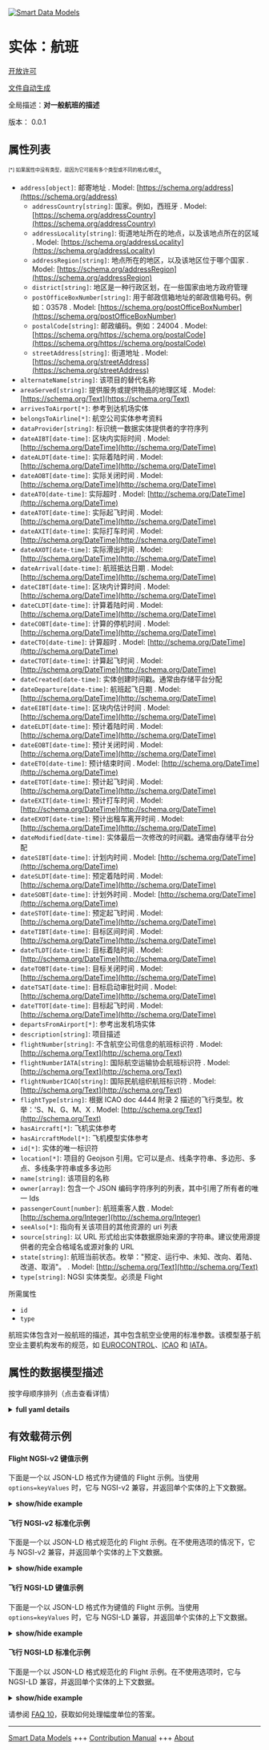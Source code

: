 <!-- 10-Header -->    
[![Smart Data Models](https://smartdatamodels.org/wp-content/uploads/2022/01/SmartDataModels_logo.png "Logo")](https://smartdatamodels.org)    
实体：航班    
=====<!-- /10-Header -->    
<!-- 15-License -->    
[开放许可](https://github.com/smart-data-models//dataModel.Aeronautics/blob/master/Flight/LICENSE.md)    
[文件自动生成](https://docs.google.com/presentation/d/e/2PACX-1vTs-Ng5dIAwkg91oTTUdt8ua7woBXhPnwavZ0FxgR8BsAI_Ek3C5q97Nd94HS8KhP-r_quD4H0fgyt3/pub?start=false&loop=false&delayms=3000#slide=id.gb715ace035_0_60)    
<!-- /15-License -->    
<!-- 20-Description -->    
全局描述：**对一般航班的描述**    
版本： 0.0.1    
<!-- /20-Description -->    
<!-- 30-PropertiesList -->    
## 属性列表    
<sup><sub>[*] 如果属性中没有类型，是因为它可能有多个类型或不同的格式/模式</sub></sup>。    
- `address[object]`: 邮寄地址  . Model: [https://schema.org/address](https://schema.org/address)	- `addressCountry[string]`: 国家。例如，西班牙  . Model: [https://schema.org/addressCountry](https://schema.org/addressCountry)    
	- `addressLocality[string]`: 街道地址所在的地点，以及该地点所在的区域  . Model: [https://schema.org/addressLocality](https://schema.org/addressLocality)    
	- `addressRegion[string]`: 地点所在的地区，以及该地区位于哪个国家  . Model: [https://schema.org/addressRegion](https://schema.org/addressRegion)    
	- `district[string]`: 地区是一种行政区划，在一些国家由地方政府管理      
	- `postOfficeBoxNumber[string]`: 用于邮政信箱地址的邮政信箱号码。例如：03578  . Model: [https://schema.org/postOfficeBoxNumber](https://schema.org/postOfficeBoxNumber)    
	- `postalCode[string]`: 邮政编码。例如：24004  . Model: [https://schema.org/https://schema.org/postalCode](https://schema.org/https://schema.org/postalCode)    
	- `streetAddress[string]`: 街道地址  . Model: [https://schema.org/streetAddress](https://schema.org/streetAddress)    
- `alternateName[string]`: 该项目的替代名称  - `areaServed[string]`: 提供服务或提供物品的地理区域  . Model: [https://schema.org/Text](https://schema.org/Text)- `arrivesToAirport[*]`: 参考到达机场实体  - `belongsToAirline[*]`: 航空公司实体参考资料  - `dataProvider[string]`: 标识统一数据实体提供者的字符序列  - `dateAIBT[date-time]`: 区块内实际时间  . Model: [http://schema.org/DateTime](http://schema.org/DateTime)- `dateALDT[date-time]`: 实际着陆时间  . Model: [http://schema.org/DateTime](http://schema.org/DateTime)- `dateAOBT[date-time]`: 实际关闭时间  . Model: [http://schema.org/DateTime](http://schema.org/DateTime)- `dateATO[date-time]`: 实际超时  . Model: [http://schema.org/DateTime](http://schema.org/DateTime)- `dateATOT[date-time]`: 实际起飞时间  . Model: [http://schema.org/DateTime](http://schema.org/DateTime)- `dateAXIT[date-time]`: 实际打车时间  . Model: [http://schema.org/DateTime](http://schema.org/DateTime)- `dateAXOT[date-time]`: 实际滑出时间  . Model: [http://schema.org/DateTime](http://schema.org/DateTime)- `dateArrival[date-time]`: 航班抵达日期  . Model: [http://schema.org/DateTime](http://schema.org/DateTime)- `dateCIBT[date-time]`: 区块内计算时间  . Model: [http://schema.org/DateTime](http://schema.org/DateTime)- `dateCLDT[date-time]`: 计算着陆时间  . Model: [http://schema.org/DateTime](http://schema.org/DateTime)- `dateCOBT[date-time]`: 计算的停机时间  . Model: [http://schema.org/DateTime](http://schema.org/DateTime)- `dateCTO[date-time]`: 计算超时  . Model: [http://schema.org/DateTime](http://schema.org/DateTime)- `dateCTOT[date-time]`: 计算起飞时间  . Model: [http://schema.org/DateTime](http://schema.org/DateTime)- `dateCreated[date-time]`: 实体创建时间戳。通常由存储平台分配  - `dateDeparture[date-time]`: 航班起飞日期  . Model: [http://schema.org/DateTime](http://schema.org/DateTime)- `dateEIBT[date-time]`: 区块内估计时间  . Model: [http://schema.org/DateTime](http://schema.org/DateTime)- `dateELDT[date-time]`: 预计着陆时间  . Model: [http://schema.org/DateTime](http://schema.org/DateTime)- `dateEOBT[date-time]`: 预计关闭时间  . Model: [http://schema.org/DateTime](http://schema.org/DateTime)- `dateETO[date-time]`: 预计结束时间  . Model: [http://schema.org/DateTime](http://schema.org/DateTime)- `dateETOT[date-time]`: 预计起飞时间  . Model: [http://schema.org/DateTime](http://schema.org/DateTime)- `dateEXIT[date-time]`: 预计打车时间  . Model: [http://schema.org/DateTime](http://schema.org/DateTime)- `dateEXOT[date-time]`: 预计出租车离开时间  . Model: [http://schema.org/DateTime](http://schema.org/DateTime)- `dateModified[date-time]`: 实体最后一次修改的时间戳。通常由存储平台分配  - `dateSIBT[date-time]`: 计划内时间  . Model: [http://schema.org/DateTime](http://schema.org/DateTime)- `dateSLDT[date-time]`: 预定着陆时间  . Model: [http://schema.org/DateTime](http://schema.org/DateTime)- `dateSOBT[date-time]`: 计划外时间  . Model: [http://schema.org/DateTime](http://schema.org/DateTime)- `dateSTOT[date-time]`: 预定起飞时间  . Model: [http://schema.org/DateTime](http://schema.org/DateTime)- `dateTIBT[date-time]`: 目标区间时间  . Model: [http://schema.org/DateTime](http://schema.org/DateTime)- `dateTLDT[date-time]`: 目标着陆时间  . Model: [http://schema.org/DateTime](http://schema.org/DateTime)- `dateTOBT[date-time]`: 目标关闭时间  . Model: [http://schema.org/DateTime](http://schema.org/DateTime)- `dateTSAT[date-time]`: 目标启动审批时间  . Model: [http://schema.org/DateTime](http://schema.org/DateTime)- `dateTTOT[date-time]`: 目标起飞时间  . Model: [http://schema.org/DateTime](http://schema.org/DateTime)- `departsFromAirport[*]`: 参考出发机场实体  - `description[string]`: 项目描述  - `flightNumber[string]`: 不含航空公司信息的航班标识符  . Model: [http://schema.org/Text](http://schema.org/Text)- `flightNumberIATA[string]`: 国际航空运输协会航班标识符  . Model: [http://schema.org/Text](http://schema.org/Text)- `flightNumberICAO[string]`: 国际民航组织航班标识符  . Model: [http://schema.org/Text](http://schema.org/Text)- `flightType[string]`: 根据 ICAO doc 4444 附录 2 描述的飞行类型。枚举：'S、N、G、M、X  . Model: [http://schema.org/Text](http://schema.org/Text)- `hasAircraft[*]`: 飞机实体参考  - `hasAircraftModel[*]`: 飞机模型实体参考  - `id[*]`: 实体的唯一标识符  - `location[*]`: 项目的 Geojson 引用。它可以是点、线条字符串、多边形、多点、多线条字符串或多多边形  - `name[string]`: 该项目的名称  - `owner[array]`: 包含一个 JSON 编码字符序列的列表，其中引用了所有者的唯一 Ids  - `passengerCount[number]`: 航班乘客人数  . Model: [http://schema.org/Integer](http://schema.org/Integer)- `seeAlso[*]`: 指向有关该项目的其他资源的 uri 列表  - `source[string]`: 以 URL 形式给出实体数据原始来源的字符串。建议使用源提供者的完全合格域名或源对象的 URL  - `state[string]`: 航班当前状态。枚举："预定、运行中、未知、改向、着陆、改道、取消"。  . Model: [http://schema.org/Text](http://schema.org/Text)- `type[string]`: NGSI 实体类型。必须是 Flight  <!-- /30-PropertiesList -->    
<!-- 35-RequiredProperties -->    
所需属性    
- `id`  - `type`  <!-- /35-RequiredProperties -->    
<!-- 40-RequiredProperties -->    
航班实体包含对一般航班的描述，其中包含航空业使用的标准参数。该模型基于航空业主要机构发布的规范，如 [EUROCONTROL](https://www.eurocontrol.int/)、[ICAO](https://www.icao.int/) 和 [IATA](https://www.iata.org/)。    
<!-- /40-RequiredProperties -->    
<!-- 50-DataModelHeader -->    
## 属性的数据模型描述    
按字母顺序排列（点击查看详情）    
<!-- /50-DataModelHeader -->    
<!-- 60-ModelYaml -->    
<details><summary><strong>full yaml details</strong></summary>      
```yaml    
Flight:      
  description: A description of a generic flight      
  properties:      
    address:      
      description: The mailing address      
      properties:      
        addressCountry:      
          description: 'The country. For example, Spain'      
          type: string      
          x-ngsi:      
            model: https://schema.org/addressCountry      
            type: Property      
        addressLocality:      
          description: 'The locality in which the street address is, and which is in the region'      
          type: string      
          x-ngsi:      
            model: https://schema.org/addressLocality      
            type: Property      
        addressRegion:      
          description: 'The region in which the locality is, and which is in the country'      
          type: string      
          x-ngsi:      
            model: https://schema.org/addressRegion      
            type: Property      
        district:      
          description: 'A district is a type of administrative division that, in some countries, is managed by the local government'      
          type: string      
          x-ngsi:      
            type: Property      
        postOfficeBoxNumber:      
          description: 'The post office box number for PO box addresses. For example, 03578'      
          type: string      
          x-ngsi:      
            model: https://schema.org/postOfficeBoxNumber      
            type: Property      
        postalCode:      
          description: 'The postal code. For example, 24004'      
          type: string      
          x-ngsi:      
            model: https://schema.org/https://schema.org/postalCode      
            type: Property      
        streetAddress:      
          description: The street address      
          type: string      
          x-ngsi:      
            model: https://schema.org/streetAddress      
            type: Property      
        streetNr:      
          description: Number identifying a specific property on a public street      
          type: string      
          x-ngsi:      
            type: Property      
      type: object      
      x-ngsi:      
        model: https://schema.org/address      
        type: Property      
    alternateName:      
      description: An alternative name for this item      
      type: string      
      x-ngsi:      
        type: Property      
    areaServed:      
      description: The geographic area where a service or offered item is provided      
      type: string      
      x-ngsi:      
        model: https://schema.org/Text      
        type: Property      
    arrivesToAirport:      
      anyOf:      
        - maxLength: 256      
          minLength: 1      
          pattern: ^[\w\-\.\{\}\$\+\*\[\]`|~^@!,:\\]+$      
          type: string      
        - format: uri      
          type: string      
      description: Reference to the arrival airport entity      
      x-ngsi:      
        type: Relationship      
    belongsToAirline:      
      anyOf:      
        - maxLength: 256      
          minLength: 1      
          pattern: ^[\w\-\.\{\}\$\+\*\[\]`|~^@!,:\\]+$      
          type: string      
        - format: uri      
          type: string      
      description: Reference to the airline entity      
      x-ngsi:      
        type: Relationship      
    dataProvider:      
      description: A sequence of characters identifying the provider of the harmonised data entity      
      type: string      
      x-ngsi:      
        type: Property      
    dateAIBT:      
      description: Actual In-Block Time      
      format: date-time      
      type: string      
      x-ngsi:      
        model: http://schema.org/DateTime      
        type: Property      
    dateALDT:      
      description: Actual Landing Time      
      format: date-time      
      type: string      
      x-ngsi:      
        model: http://schema.org/DateTime      
        type: Property      
    dateAOBT:      
      description: Actual Off-Block Time      
      format: date-time      
      type: string      
      x-ngsi:      
        model: http://schema.org/DateTime      
        type: Property      
    dateATO:      
      description: Actual Time Over      
      format: date-time      
      type: string      
      x-ngsi:      
        model: http://schema.org/DateTime      
        type: Property      
    dateATOT:      
      description: Actual Take-Off Time      
      format: date-time      
      type: string      
      x-ngsi:      
        model: http://schema.org/DateTime      
        type: Property      
    dateAXIT:      
      description: Actual Taxi-In Time      
      format: date-time      
      type: string      
      x-ngsi:      
        model: http://schema.org/DateTime      
        type: Property      
    dateAXOT:      
      description: Actual Taxi-Out Time      
      format: date-time      
      type: string      
      x-ngsi:      
        model: http://schema.org/DateTime      
        type: Property      
    dateArrival:      
      description: Arrival date of the flight      
      format: date-time      
      type: string      
      x-ngsi:      
        model: http://schema.org/DateTime      
        type: Property      
    dateCIBT:      
      description: Calculated In-Block Time      
      format: date-time      
      type: string      
      x-ngsi:      
        model: http://schema.org/DateTime      
        type: Property      
    dateCLDT:      
      description: Calculated Landing Time      
      format: date-time      
      type: string      
      x-ngsi:      
        model: http://schema.org/DateTime      
        type: Property      
    dateCOBT:      
      description: Calculated Off-Block Time      
      format: date-time      
      type: string      
      x-ngsi:      
        model: http://schema.org/DateTime      
        type: Property      
    dateCTO:      
      description: Calculated Time Over      
      format: date-time      
      type: string      
      x-ngsi:      
        model: http://schema.org/DateTime      
        type: Property      
    dateCTOT:      
      description: Calculated Take-Off Time      
      format: date-time      
      type: string      
      x-ngsi:      
        model: http://schema.org/DateTime      
        type: Property      
    dateCreated:      
      description: Entity creation timestamp. This will usually be allocated by the storage platform      
      format: date-time      
      type: string      
      x-ngsi:      
        type: Property      
    dateDeparture:      
      description: Departure date of the flight      
      format: date-time      
      type: string      
      x-ngsi:      
        model: http://schema.org/DateTime      
        type: Property      
    dateEIBT:      
      description: Estimated In-Block Time      
      format: date-time      
      type: string      
      x-ngsi:      
        model: http://schema.org/DateTime      
        type: Property      
    dateELDT:      
      description: Estimated Landing Time      
      format: date-time      
      type: string      
      x-ngsi:      
        model: http://schema.org/DateTime      
        type: Property      
    dateEOBT:      
      description: Estimated Off-Block Time      
      format: date-time      
      type: string      
      x-ngsi:      
        model: http://schema.org/DateTime      
        type: Property      
    dateETO:      
      description: Estimated Time Over      
      format: date-time      
      type: string      
      x-ngsi:      
        model: http://schema.org/DateTime      
        type: Property      
    dateETOT:      
      description: Estimated Take-Off Time      
      format: date-time      
      type: string      
      x-ngsi:      
        model: http://schema.org/DateTime      
        type: Property      
    dateEXIT:      
      description: Estimated Taxi-In Time      
      format: date-time      
      type: string      
      x-ngsi:      
        model: http://schema.org/DateTime      
        type: Property      
    dateEXOT:      
      description: Estimated Taxi-Out Time      
      format: date-time      
      type: string      
      x-ngsi:      
        model: http://schema.org/DateTime      
        type: Property      
    dateModified:      
      description: Timestamp of the last modification of the entity. This will usually be allocated by the storage platform      
      format: date-time      
      type: string      
      x-ngsi:      
        type: Property      
    dateSIBT:      
      description: Scheduled In-Block Time      
      format: date-time      
      type: string      
      x-ngsi:      
        model: http://schema.org/DateTime      
        type: Property      
    dateSLDT:      
      description: Scheduled Landing Time      
      format: date-time      
      type: string      
      x-ngsi:      
        model: http://schema.org/DateTime      
        type: Property      
    dateSOBT:      
      description: Scheduled Off-Block Time      
      format: date-time      
      type: string      
      x-ngsi:      
        model: http://schema.org/DateTime      
        type: Property      
    dateSTOT:      
      description: Scheduled Take-Off Time      
      format: date-time      
      type: string      
      x-ngsi:      
        model: http://schema.org/DateTime      
        type: Property      
    dateTIBT:      
      description: Target In-Block Time      
      format: date-time      
      type: string      
      x-ngsi:      
        model: http://schema.org/DateTime      
        type: Property      
    dateTLDT:      
      description: Target Landing Time      
      format: date-time      
      type: string      
      x-ngsi:      
        model: http://schema.org/DateTime      
        type: Property      
    dateTOBT:      
      description: Target Off-Block Time      
      format: date-time      
      type: string      
      x-ngsi:      
        model: http://schema.org/DateTime      
        type: Property      
    dateTSAT:      
      description: Target Start Up Approval Time      
      format: date-time      
      type: string      
      x-ngsi:      
        model: http://schema.org/DateTime      
        type: Property      
    dateTTOT:      
      description: Target Take-Off Time      
      format: date-time      
      type: string      
      x-ngsi:      
        model: http://schema.org/DateTime      
        type: Property      
    departsFromAirport:      
      anyOf:      
        - maxLength: 256      
          minLength: 1      
          pattern: ^[\w\-\.\{\}\$\+\*\[\]`|~^@!,:\\]+$      
          type: string      
        - format: uri      
          type: string      
      description: Reference to the departure airport entity      
      x-ngsi:      
        type: Relationship      
    description:      
      description: A description of this item      
      type: string      
      x-ngsi:      
        type: Property      
    flightNumber:      
      description: Flight identifier without information of airline      
      pattern: ^[A-Z0-9]{1,}$      
      type: string      
      x-ngsi:      
        model: http://schema.org/Text      
        type: Property      
    flightNumberIATA:      
      description: IATA flight identifier      
      pattern: ^[A-Z0-9]{3,}$      
      type: string      
      x-ngsi:      
        model: http://schema.org/Text      
        type: Property      
    flightNumberICAO:      
      description: ICAO flight identifier      
      pattern: ^[A-Z]{3}[A-Z0-9]{1,}$      
      type: string      
      x-ngsi:      
        model: http://schema.org/Text      
        type: Property      
    flightType:      
      description: 'Flight type described as ICAO doc 4444 Appendix 2. Enum:''S, N, G, M, X'''      
      enum:      
        - S      
        - N      
        - G      
        - M      
        - X      
      type: string      
      x-ngsi:      
        model: http://schema.org/Text      
        type: Property      
    hasAircraft:      
      anyOf:      
        - maxLength: 256      
          minLength: 1      
          pattern: ^[\w\-\.\{\}\$\+\*\[\]`|~^@!,:\\]+$      
          type: string      
        - format: uri      
          type: string      
      description: Reference to the aircraft entity      
      x-ngsi:      
        type: Relationship      
    hasAircraftModel:      
      anyOf:      
        - maxLength: 256      
          minLength: 1      
          pattern: ^[\w\-\.\{\}\$\+\*\[\]`|~^@!,:\\]+$      
          type: string      
        - format: uri      
          type: string      
      description: Reference to the aircraft model entity      
      x-ngsi:      
        type: Relationship      
    id:      
      anyOf:      
        - description: Identifier format of any NGSI entity      
          maxLength: 256      
          minLength: 1      
          pattern: ^[\w\-\.\{\}\$\+\*\[\]`|~^@!,:\\]+$      
          type: string      
          x-ngsi:      
            type: Property      
        - description: Identifier format of any NGSI entity      
          format: uri      
          type: string      
          x-ngsi:      
            type: Property      
      description: Unique identifier of the entity      
      x-ngsi:      
        type: Property      
    location:      
      description: 'Geojson reference to the item. It can be Point, LineString, Polygon, MultiPoint, MultiLineString or MultiPolygon'      
      oneOf:      
        - description: Geojson reference to the item. Point      
          properties:      
            bbox:      
              items:      
                type: number      
              minItems: 4      
              type: array      
            coordinates:      
              items:      
                type: number      
              minItems: 2      
              type: array      
            type:      
              enum:      
                - Point      
              type: string      
          required:      
            - type      
            - coordinates      
          title: GeoJSON Point      
          type: object      
          x-ngsi:      
            type: GeoProperty      
        - description: Geojson reference to the item. LineString      
          properties:      
            bbox:      
              items:      
                type: number      
              minItems: 4      
              type: array      
            coordinates:      
              items:      
                items:      
                  type: number      
                minItems: 2      
                type: array      
              minItems: 2      
              type: array      
            type:      
              enum:      
                - LineString      
              type: string      
          required:      
            - type      
            - coordinates      
          title: GeoJSON LineString      
          type: object      
          x-ngsi:      
            type: GeoProperty      
        - description: Geojson reference to the item. Polygon      
          properties:      
            bbox:      
              items:      
                type: number      
              minItems: 4      
              type: array      
            coordinates:      
              items:      
                items:      
                  items:      
                    type: number      
                  minItems: 2      
                  type: array      
                minItems: 4      
                type: array      
              type: array      
            type:      
              enum:      
                - Polygon      
              type: string      
          required:      
            - type      
            - coordinates      
          title: GeoJSON Polygon      
          type: object      
          x-ngsi:      
            type: GeoProperty      
        - description: Geojson reference to the item. MultiPoint      
          properties:      
            bbox:      
              items:      
                type: number      
              minItems: 4      
              type: array      
            coordinates:      
              items:      
                items:      
                  type: number      
                minItems: 2      
                type: array      
              type: array      
            type:      
              enum:      
                - MultiPoint      
              type: string      
          required:      
            - type      
            - coordinates      
          title: GeoJSON MultiPoint      
          type: object      
          x-ngsi:      
            type: GeoProperty      
        - description: Geojson reference to the item. MultiLineString      
          properties:      
            bbox:      
              items:      
                type: number      
              minItems: 4      
              type: array      
            coordinates:      
              items:      
                items:      
                  items:      
                    type: number      
                  minItems: 2      
                  type: array      
                minItems: 2      
                type: array      
              type: array      
            type:      
              enum:      
                - MultiLineString      
              type: string      
          required:      
            - type      
            - coordinates      
          title: GeoJSON MultiLineString      
          type: object      
          x-ngsi:      
            type: GeoProperty      
        - description: Geojson reference to the item. MultiLineString      
          properties:      
            bbox:      
              items:      
                type: number      
              minItems: 4      
              type: array      
            coordinates:      
              items:      
                items:      
                  items:      
                    items:      
                      type: number      
                    minItems: 2      
                    type: array      
                  minItems: 4      
                  type: array      
                type: array      
              type: array      
            type:      
              enum:      
                - MultiPolygon      
              type: string      
          required:      
            - type      
            - coordinates      
          title: GeoJSON MultiPolygon      
          type: object      
          x-ngsi:      
            type: GeoProperty      
      x-ngsi:      
        type: GeoProperty      
    name:      
      description: The name of this item      
      type: string      
      x-ngsi:      
        type: Property      
    owner:      
      description: A List containing a JSON encoded sequence of characters referencing the unique Ids of the owner(s)      
      items:      
        anyOf:      
          - description: Identifier format of any NGSI entity      
            maxLength: 256      
            minLength: 1      
            pattern: ^[\w\-\.\{\}\$\+\*\[\]`|~^@!,:\\]+$      
            type: string      
            x-ngsi:      
              type: Property      
          - description: Identifier format of any NGSI entity      
            format: uri      
            type: string      
            x-ngsi:      
              type: Property      
        description: Unique identifier of the entity      
        x-ngsi:      
          type: Property      
      type: array      
      x-ngsi:      
        type: Property      
    passengerCount:      
      description: Number of flight passengers      
      minimum: 0      
      type: number      
      x-ngsi:      
        model: http://schema.org/Integer      
        type: Property      
    seeAlso:      
      description: list of uri pointing to additional resources about the item      
      oneOf:      
        - items:      
            format: uri      
            type: string      
          minItems: 1      
          type: array      
        - format: uri      
          type: string      
      x-ngsi:      
        type: Property      
    source:      
      description: 'A sequence of characters giving the original source of the entity data as a URL. Recommended to be the fully qualified domain name of the source provider, or the URL to the source object'      
      type: string      
      x-ngsi:      
        type: Property      
    state:      
      description: 'Current state of the flight. Enum:''scheduled, active, unknown, redirected, landed, diverted, cancelled'''      
      enum:      
        - scheduled      
        - active      
        - unknown      
        - redirected      
        - landed      
        - diverted      
        - cancelled      
      type: string      
      x-ngsi:      
        model: http://schema.org/Text      
        type: Property      
    type:      
      description: NGSI Entity type. It has to be Flight      
      enum:      
        - Flight      
      type: string      
      x-ngsi:      
        type: Property      
  required:      
    - id      
    - type      
  type: object      
  x-derived-from: ""      
  x-disclaimer: 'Redistribution and use in source and binary forms, with or without modification, are permitted  provided that the license conditions are met. Copyleft (c) 2022 Contributors to Smart Data Models Program'      
  x-license-url: https://github.com/smart-data-models/dataModel.Aeronautics/blob/master/Flight/LICENSE.md      
  x-model-schema: https://smart-data-models.github.io/dataModel.Aeronautics/Flight/schema.json      
  x-model-tags: ""      
  x-version: 0.0.1      
```    
</details>      
<!-- /60-ModelYaml -->    
<!-- 70-MiddleNotes -->    
<!-- /70-MiddleNotes -->    
<!-- 80-Examples -->    
## 有效载荷示例    
#### Flight NGSI-v2 键值示例    
下面是一个以 JSON-LD 格式作为键值的 Flight 示例。当使用 `options=keyValues` 时，它与 NGSI-v2 兼容，并返回单个实体的上下文数据。    
<details><summary><strong>show/hide example</strong></summary>      
```json  
{  
  "id": "flight-3732",  
  "type": "Flight",  
  "flightNumber": "3732",  
  "flightNumberIATA": "SN3732",  
  "flightNumberICAO": "BEL3732",  
  "flightType": "G",  
  "state": "active",  
  "passengerCount": 25,  
  "dateDeparture": "2018-12-01T10:40:01.00Z",  
  "dateArrival": "2018-12-01T12:40:01.00Z",  
  "dateSOBT": "2018-12-01T10:40:01.00Z",  
  "dateSTOT": "2018-12-01T10:45:01.00Z",  
  "dateSLDT": "2018-12-01T12:35:01.00Z",  
  "dateSIBT": "2018-12-01T12:40:01.00Z",  
  "hasAircraft": "aircraft-ABCDE",  
  "hasAircraftModel": "aircraftModel-AirbusA310-200",  
  "departsFromAirport": "airport-BMA",  
  "arrivesToAirport": "airport-MAD",  
  "belongsToAirline": "airline-SN"  
}  
```  
</details>    
#### 飞行 NGSI-v2 标准化示例    
下面是一个以 JSON-LD 格式规范化的 Flight 示例。在不使用选项的情况下，它与 NGSI-v2 兼容，并返回单个实体的上下文数据。    
<details><summary><strong>show/hide example</strong></summary>      
```json  
{  
  "id": "flight-3732",  
  "type": "Flight",  
  "flightNumber": {  
    "type": "Text",  
    "value": "3732"  
  },  
  "flightNumberIATA": {  
    "type": "Text",  
    "value": "SN3732"  
  },  
  "flightNumberICAO": {  
    "type": "Text",  
    "value": "BEL3732"  
  },  
  "flightType": {  
    "type": "Text",  
    "value": "G"  
  },  
  "state": {  
    "type": "Text",  
    "value": "active"  
  },  
  "passengerCount": {  
    "type": "Number",  
    "value": 25  
  },  
  "dateDeparture": {  
    "type": "DateTime",  
    "value": "2018-12-01T10:40:01.00Z"  
  },  
  "dateArrival": {  
    "type": "DateTime",  
    "value": "2018-12-01T12:40:01.00Z"  
  },  
  "dateSOBT": {  
    "type": "DateTime",  
    "value": "2018-12-01T10:40:01.00Z"  
  },  
  "dateSTOT": {  
    "type": "DateTime",  
    "value": "2018-12-01T10:45:01.00Z"  
  },  
  "dateSLDT": {  
    "type": "DateTime",  
    "value": "2018-12-01T12:35:01.00Z"  
  },  
  "dateSIBT": {  
    "type": "DateTime",  
    "value": "2018-12-01T12:40:01.00Z"  
  },  
  "hasAircraft": {  
    "type": "Text",  
    "value": "aircraft-ABCDE"  
  },  
  "hasAircraftModel": {  
    "type": "Text",  
    "value": "aircraftModel-AirbusA310-200"  
  },  
  "departsFromAirport": {  
    "type": "Text",  
    "value": "airport-BMA"  
  },  
  "arrivesToAirport": {  
    "type": "Text",  
    "value": "airport-MAD"  
  },  
  "belongsToAirline": {  
    "type": "Text",  
    "value": "airline-SN"  
  }  
}  
```  
</details>    
#### 飞行 NGSI-LD 键值示例    
下面是一个以 JSON-LD 格式作为键值的 Flight 示例。当使用 `options=keyValues` 时，它与 NGSI-LD 兼容，并返回单个实体的上下文数据。    
<details><summary><strong>show/hide example</strong></summary>      
```json  
{  
  "id": "urn:ngsi-ld:Flight:flight-3732",  
  "type": "Flight",  
  "arrivesToAirport": "urn:ngsi-ld:Airline:airport-MAD",  
  "belongsToAirline": "urn:ngsi-ld:Airline:airline-SN",  
  "dateArrival": "2018-12-01T12:40:01.00Z",  
  "dateDeparture": "2018-12-01T10:40:01.00Z",  
  "dateSIBT": "2018-12-01T12:40:01.00Z",  
  "dateSLDT": "2018-12-01T12:35:01.00Z",  
  "dateSOBT": "2018-12-01T10:40:01.00Z",  
  "dateSTOT": "2018-12-01T10:45:01.00Z",  
  "departsFromAirport": "urn:ngsi-ld:Airline:airport-BMA",  
  "flightNumber": "3732",  
  "flightNumberIATA": "SN3732",  
  "flightNumberICAO": "BEL3732",  
  "flightType": "G",  
  "hasAircraft": "urn:ngsi-ld:Aircraft:aircraft-ABCDE",  
  "hasAircraftModel": "urn:ngsi-ld:AircraftModel:aircraftModel-AirbusA310-200",  
  "passengerCount": 25,  
  "state": "active",  
  "@context": [  
    "https://uri.etsi.org/ngsi-ld/v1/ngsi-ld-core-context.jsonld",  
    "https://raw.githubusercontent.com/smart-data-models/dataModel.Aeronautics/master/context.jsonld"  
  ]  
}  
```  
</details>    
#### 飞行 NGSI-LD 标准化示例    
下面是一个以 JSON-LD 格式规范化的 Flight 示例。在不使用选项时，它与 NGSI-LD 兼容，并返回单个实体的上下文数据。    
<details><summary><strong>show/hide example</strong></summary>      
```json  
{  
    "id": "urn:ngsi-ld:Flight:flight-3732",  
    "type": "Flight",  
    "arrivesToAirport": {  
        "type": "Relationship",  
        "object": "urn:ngsi-ld:Airline:airport-MAD"  
    },  
    "belongsToAirline": {  
        "type": "Relationship",  
        "object": "urn:ngsi-ld:Airline:airline-SN"  
    },  
    "dateArrival": {  
        "type": "Property",  
        "value": {  
            "@type": "DateTime",  
            "@value": "2018-12-01T12:40:01.00Z"  
        }  
    },  
    "dateDeparture": {  
        "type": "Property",  
        "value": {  
            "@type": "DateTime",  
            "@value": "2018-12-01T10:40:01.00Z"  
        }  
    },  
    "dateSIBT": {  
        "type": "Property",  
        "value": {  
            "@type": "DateTime",  
            "@value": "2018-12-01T12:40:01.00Z"  
        }  
    },  
    "dateSLDT": {  
        "type": "Property",  
        "value": {  
            "@type": "DateTime",  
            "@value": "2018-12-01T12:35:01.00Z"  
        }  
    },  
    "dateSOBT": {  
        "type": "Property",  
        "value": {  
            "@type": "DateTime",  
            "@value": "2018-12-01T10:40:01.00Z"  
        }  
    },  
    "dateSTOT": {  
        "type": "Property",  
        "value": {  
            "@type": "DateTime",  
            "@value": "2018-12-01T10:45:01.00Z"  
        }  
    },  
    "departsFromAirport": {  
        "type": "Relationship",  
        "object": "urn:ngsi-ld:Airline:airport-BMA"  
    },  
    "flightNumber": {  
        "type": "Property",  
        "value": "3732"  
    },  
    "flightNumberIATA": {  
        "type": "Property",  
        "value": "SN3732"  
    },  
    "flightNumberICAO": {  
        "type": "Property",  
        "value": "BEL3732"  
    },  
    "flightType": {  
        "type": "Property",  
        "value": "G"  
    },  
    "hasAircraft": {  
        "type": "Relationship",  
        "object": "urn:ngsi-ld:Aircraft:aircraft-ABCDE"  
    },  
    "hasAircraftModel": {  
        "type": "Relationship",  
        "object": "urn:ngsi-ld:AircraftModel:aircraftModel-AirbusA310-200"  
    },  
    "passengerCount": {  
        "type": "Property",  
        "value": 25  
    },  
    "state": {  
        "type": "Property",  
        "value": "active"  
    },  
    "@context": [  
        "https://uri.etsi.org/ngsi-ld/v1/ngsi-ld-core-context.jsonld",  
        "https://raw.githubusercontent.com/smart-data-models/dataModel.Aeronautics/master/context.jsonld"  
    ]  
}  
```  
</details><!-- /80-Examples -->    
<!-- 90-FooterNotes -->    
<!-- /90-FooterNotes -->    
<!-- 95-Units -->    
请参阅 [FAQ 10](https://smartdatamodels.org/index.php/faqs/)，获取如何处理幅度单位的答案。    
<!-- /95-Units -->    
<!-- 97-LastFooter -->    
---    
[Smart Data Models](https://smartdatamodels.org) +++ [Contribution Manual](https://bit.ly/contribution_manual) +++ [About](https://bit.ly/Introduction_SDM)<!-- /97-LastFooter -->    
